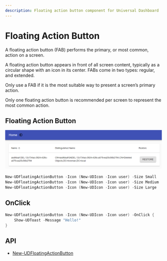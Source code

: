 ```yaml
---
description: Floating action button component for Universal Dashboard
---
```


# Floating Action Button

A floating action button (FAB) performs the primary, or most common, action on a screen.

A floating action button appears in front of all screen content, typically as a circular shape with an icon in its center. FABs come in two types: regular, and extended.

Only use a FAB if it is the most suitable way to present a screen’s primary action.

Only one floating action button is recommended per screen to represent the most common action.

## Floating Action Button

![](<../../../../.gitbook/assets/image (40).png>)

```powershell
New-UDFloatingActionButton -Icon (New-UDIcon -Icon user) -Size Small
New-UDFloatingActionButton -Icon (New-UDIcon -Icon user) -Size Medium
New-UDFloatingActionButton -Icon (New-UDIcon -Icon user) -Size Large
```

## OnClick

```powershell
New-UDFloatingActionButton -Icon (New-UDIcon -Icon user) -OnClick {
    Show-UDToast -Message "Hello!"
}
```

## API

* [New-UDFloatingActionButton](https://github.com/ironmansoftware/universal-docs/blob/master/cmdlets/New-UDFloatingActionButton.txt)

